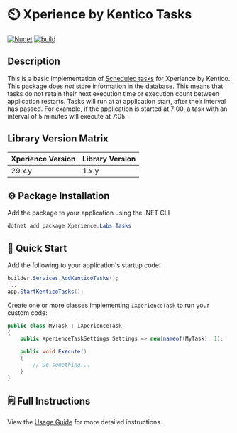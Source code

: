 # ⏲️ Xperience by Kentico Tasks

[![Nuget](https://img.shields.io/nuget/v/Xperience.Labs.Tasks)](https://www.nuget.org/packages/Xperience.Labs.Tasks#versions-body-tab)
[![build](https://github.com/kentico-ericd/xperience-by-kentico-tasks/actions/workflows/build.yml/badge.svg)](https://github.com/kentico-ericd/xperience-by-kentico-tasks/actions/workflows/build.yml)

## Description

This is a basic implementation of [Scheduled tasks](https://docs.kentico.com/13/configuring-xperience/scheduling-tasks) for Xperience by Kentico. This package does _not_ store information in the database. This means that tasks do not retain their next execution time or execution count between application restarts. Tasks will run at at application start, after their interval has passed. For example, if the application is started at 7:00, a task with an interval of 5 minutes will execute at 7:05.

## Library Version Matrix

| Xperience Version | Library Version |
| ----------------- | --------------- |
| 29.x.y            | 1.x.y           |

## :gear: Package Installation

Add the package to your application using the .NET CLI

```powershell
dotnet add package Xperience.Labs.Tasks
```

## 🚀 Quick Start

Add the following to your application's startup code:

```cs
builder.Services.AddKenticoTasks();
...
app.StartKenticoTasks();
```

Create one or more classes implementing `IXperienceTask` to run your custom code:

```cs
public class MyTask : IXperienceTask
{
    public XperienceTaskSettings Settings => new(nameof(MyTask), 1);

    public void Execute()
    {
        // Do something...
    }
}
```

## 🗒 Full Instructions

View the [Usage Guide](./docs/Usage-Guide.md) for more detailed instructions.
